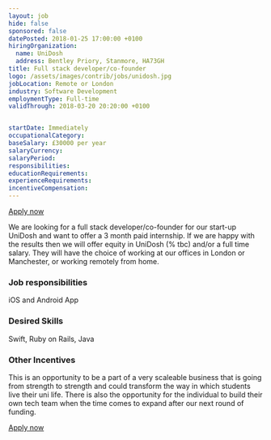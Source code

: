 ```yaml
---
layout: job
hide: false
sponsored: false
datePosted: 2018-01-25 17:00:00 +0100
hiringOrganization:
  name: UniDosh
  address: Bentley Priory, Stanmore, HA73GH
title: Full stack developer/co-founder
logo: /assets/images/contrib/jobs/unidosh.jpg
jobLocation: Remote or London
industry: Software Development
employmentType: Full-time
validThrough: 2018-03-20 20:20:00 +0100


startDate: Immediately
occupationalCategory:
baseSalary: £30000 per year
salaryCurrency:
salaryPeriod:
responsibilities:
educationRequirements:
experienceRequirements:
incentiveCompensation:
---
```



<a class="btn btn--dark" href="www.unidosh.com/joinourteam">
    Apply now
</a>

We are looking for a full stack developer/co-founder for our start-up UniDosh and want to offer a 3 month paid internship. If we are happy with the results then we will offer equity in UniDosh (% tbc) and/or a full time salary. They will have the choice of working at our offices in London or Manchester, or working remotely from home.

### Job responsibilities

iOS and Android App

### Desired Skills

Swift, Ruby on Rails, Java

### Other Incentives

This is an opportunity to be a part of a very scaleable business that is going from strength to strength and could transform the way in which students live their uni life. There is also the opportunity for the individual to build their own tech team when the time comes to expand after our next round of funding.

<a class="btn btn--dark" href="www.unidosh.com/joinourteam">
    Apply now
</a>
